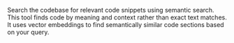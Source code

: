 Search the codebase for relevant code snippets using semantic search. This tool finds code by meaning and context rather than exact text matches. It uses vector embeddings to find semantically similar code sections based on your query.